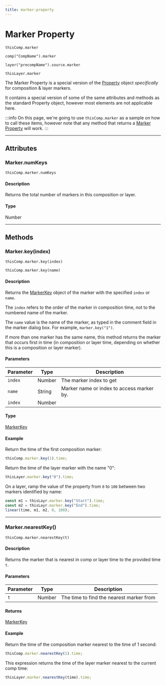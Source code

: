 ```yaml
---
title: marker-property
---
```

# Marker Property

`thisComp.marker`

`comp("CompName").marker`

`layer("precompName").source.marker`

`thisLayer.marker`

The Marker Property is a special version of the [Property](.././property) object *specifically* for composition & layer markers.

It contains a special version of some of the same attributes and methods as the standard Property object, however most elements are not applicable here.

:::info
On this page, we're going to use `thisComp.marker` as a sample on how to call these items, however note that any method that returns a [Marker Property](#) will work.
:::

---

## Attributes

### Marker.numKeys

`thisComp.marker.numKeys`

#### Description

Returns the total number of markers in this composition or layer.

#### Type

Number

---

## Methods

### Marker.key(index)

`thisComp.marker.key(index)`

`thisComp.marker.key(name)`

#### Description

Returns the [MarkerKey](.././markerkey) object of the marker with the specified `index` or `name`.

The `index` refers to the order of the marker in composition time, not to the numbered name of the marker.

The `name` value is the name of the marker, as typed in the comment field in the marker dialog box. For example, `marker.key("1")`.

If more than one marker has the same name, this method returns the marker that occurs first in time (in composition or layer time, depending on whether this is a composition or layer marker).

#### Parameters

| Parameter | Type | Description |
|---|---|---|
| `index` | Number | The marker index to get |
| `name` | String | Marker name or index to access marker by. |
| `index` | Number | |

#### Type

[MarkerKey](.././markerkey)

#### Example

Return the time of the first composition marker:

```js
thisComp.marker.key(1).time;
```

Return the time of the layer marker with the name "0":

```js
thisLayer.marker.key("0").time;
```

On a layer, ramp the value of the property from `0` to `100` between two markers identified by name:

```js
const m1 = thisLayr.marker.key("Start").time;
const m2 = thisLayr.marker.key("End").time;
linear(time, m1, m2, 0, 100);
```

---

### Marker.nearestKey()

`thisComp.marker.nearestKey(t)`

#### Description

Returns the marker that is nearest in comp or layer time to the provided time `t`.

#### Parameters

| Parameter | Type | Description |
| --- | --- | --- |
| `t` | Number | The time to find the nearest marker from |

#### Returns

[MarkerKey](.././markerkey)

#### Example

Return the time of the composition marker nearest to the time of 1 second:

```js
thisComp.marker.nearestKey(1).time;
```

This expression returns the time of the layer marker nearest to the current comp time:

```js
thisLayer.marker.nearestKey(time).time;
```
